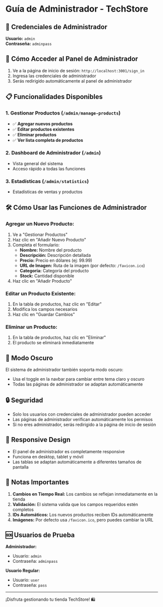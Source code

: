# Guía de Administrador - TechStore

## 🔐 Credenciales de Administrador

**Usuario:** `admin`  
**Contraseña:** `adminpass`

## 🚀 Cómo Acceder al Panel de Administrador

1. Ve a la página de inicio de sesión: `http://localhost:3001/sign_in`
2. Ingresa las credenciales de administrador
3. Serás redirigido automáticamente al panel de administrador

## 📋 Funcionalidades Disponibles

### 1. **Gestionar Productos** (`/admin/manage-products`)
- ✅ **Agregar nuevos productos**
- ✅ **Editar productos existentes**
- ✅ **Eliminar productos**
- ✅ **Ver lista completa de productos**

### 2. **Dashboard de Administrador** (`/admin`)
- Vista general del sistema
- Acceso rápido a todas las funciones

### 3. **Estadísticas** (`/admin/statistics`)
- Estadísticas de ventas y productos

## 🛠️ Cómo Usar las Funciones de Administrador

### **Agregar un Nuevo Producto:**
1. Ve a "Gestionar Productos"
2. Haz clic en "Añadir Nuevo Producto"
3. Completa el formulario:
   - **Nombre:** Nombre del producto
   - **Descripción:** Descripción detallada
   - **Precio:** Precio en dólares (ej: 99.99)
   - **URL de Imagen:** Ruta de la imagen (por defecto: `/favicon.ico`)
   - **Categoría:** Categoría del producto
   - **Stock:** Cantidad disponible
4. Haz clic en "Añadir Producto"

### **Editar un Producto Existente:**
1. En la tabla de productos, haz clic en "Editar"
2. Modifica los campos necesarios
3. Haz clic en "Guardar Cambios"

### **Eliminar un Producto:**
1. En la tabla de productos, haz clic en "Eliminar"
2. El producto se eliminará inmediatamente

## 🎨 Modo Oscuro

El sistema de administrador también soporta modo oscuro:
- Usa el toggle en la navbar para cambiar entre tema claro y oscuro
- Todas las páginas de administrador se adaptan automáticamente

## 🔒 Seguridad

- Solo los usuarios con credenciales de administrador pueden acceder
- Las páginas de administrador verifican automáticamente los permisos
- Si no eres administrador, serás redirigido a la página de inicio de sesión

## 📱 Responsive Design

- El panel de administrador es completamente responsive
- Funciona en desktop, tablet y móvil
- Las tablas se adaptan automáticamente a diferentes tamaños de pantalla

## 🚨 Notas Importantes

1. **Cambios en Tiempo Real:** Los cambios se reflejan inmediatamente en la tienda
2. **Validación:** El sistema valida que los campos requeridos estén completos
3. **IDs Automáticos:** Los nuevos productos reciben IDs automáticamente
4. **Imágenes:** Por defecto usa `/favicon.ico`, pero puedes cambiar la URL

## 🆘 Usuarios de Prueba

**Administrador:**
- Usuario: `admin`
- Contraseña: `adminpass`

**Usuario Regular:**
- Usuario: `user`
- Contraseña: `pass`

---

¡Disfruta gestionando tu tienda TechStore! 🛍️
